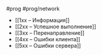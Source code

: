 #prog #prog/network 

- [[1xx – Информация]]
- [[2xx – Успешное выполнение]]
- [[3xx – Перенаправление]]
- [[4xx – Ошибки клиента]]
- [[5xx – Ошибки сервера]]